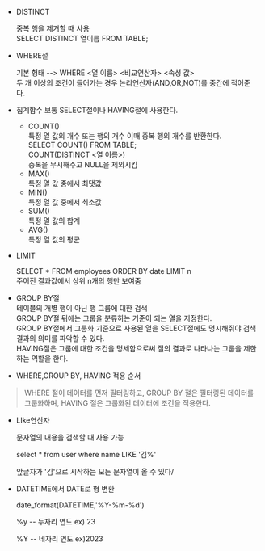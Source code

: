 * DISTINCT
  
  중복 행을 제거할 때 사용<BR>
  SELECT DISTINCT 열이름 FROM TABLE;
* WHERE절

  기본 형태 --> WHERE <열 이름> <비교연산자> <속성 값><BR>
  두 개 이상의 조건이 들어가는 경우 논리연산자(AND,OR,NOT)를 중간에 적어준다.

* 집계함수
  보통 SELECT절이나 HAVING절에 사용한다.
    * COUNT()<BR>
      특정 열 값의 개수 또는 행의 개수 이때 중복 행의 개수를 반환한다.<BR>
      SELECT COUNT() FROM TABLE;<BR>
      COUNT(DISTINCT <열 이름>)<BR>
      중복을 무시해주고 NULL을 제외시킴
    * MAX()<BR>
      특정 열 값 중에서 최댓값
    * MIN()<BR>
      특정 열 값 중에서 최소값
    * SUM()<BR>
      특정 열 값의 합계
    * AVG()<BR>
      특정 열 값의 평균

* LIMIT
  
  SELECT * FROM employees ORDER BY date LIMIT n<BR>
  주어진 결과값에서 상위 n개의 행만 보여줌

* GROUP BY절<BR>
  테이블의 개별 행이 아닌 행 그룹에 대한 검색<BR>
  GROUP BY절 뒤에는 그룹을 분류하는 기준이 되는 열을 지정한다.<BR>
  GROUP BY절에서 그룹화 기준으로 사용된 열을 SELECT절에도 명시해줘야 검색 결과의 의미를 파악할 수 있다.<BR>
  HAVING절은 그룹에 대한 조건을 명세함으로써 질의 결과로 나타나는 그룹을 제한하는 역할을 한다.<BR>
 * WHERE,GROUP BY, HAVING 적용 순서

  > WHERE 절이 데이터를 먼저 필터링하고, GROUP BY 절은 필터링된 데이터를 그룹화하며, HAVING 절은 그룹화된 데이터에 조건을 적용한다.

* LIke연산자

  문자열의 내용을 검색할 때 사용 가능

  select * from user where name LIKE  '김%'

  앞글자가 '김'으로 시작하는 모든 문자열이 올 수 있다/

* DATETIME에서 DATE로 형 변환

  date_format(DATETIME,'%Y-%m-%d')

  %y -- 두자리 연도 ex) 23

  %Y -- 네자리 연도 ex)2023
